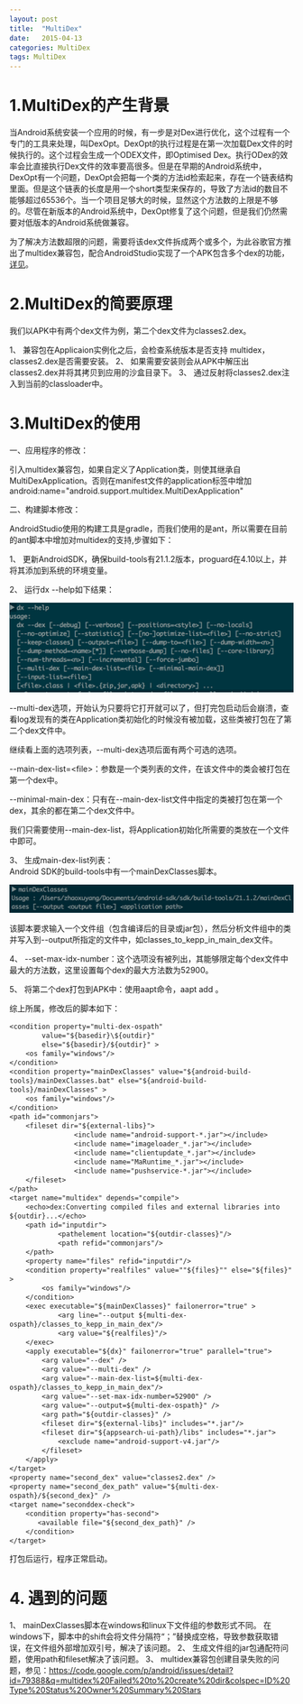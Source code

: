 ```yaml
---
layout: post
title:  "MultiDex"
date:   2015-04-13
categories: MultiDex
tags: MultiDex
---
```



# 1.MultiDex的产生背景 #
当Android系统安装一个应用的时候，有一步是对Dex进行优化，这个过程有一个专门的工具来处理，叫DexOpt。DexOpt的执行过程是在第一次加载Dex文件的时候执行的。这个过程会生成一个ODEX文件，即Optimised Dex。执行ODex的效率会比直接执行Dex文件的效率要高很多。但是在早期的Android系统中，DexOpt有一个问题，DexOpt会把每一个类的方法id检索起来，存在一个链表结构里面。但是这个链表的长度是用一个short类型来保存的，导致了方法id的数目不能够超过65536个。当一个项目足够大的时候，显然这个方法数的上限是不够的。尽管在新版本的Android系统中，DexOpt修复了这个问题，但是我们仍然需要对低版本的Android系统做兼容。

为了解决方法数超限的问题，需要将该dex文件拆成两个或多个，为此谷歌官方推出了multidex兼容包，配合AndroidStudio实现了一个APK包含多个dex的功能，[详见](https://developer.android.com/tools/building/multidex.html)。

# 2.MultiDex的简要原理 #
我们以APK中有两个dex文件为例，第二个dex文件为classes2.dex。

1、 兼容包在Applicaion实例化之后，会检查系统版本是否支持 multidex，classes2.dex是否需要安装。
2、 如果需要安装则会从APK中解压出classes2.dex并将其拷贝到应用的沙盒目录下。
3、 通过反射将classes2.dex注入到当前的classloader中。

# 3.MultiDex的使用 #
一、应用程序的修改：

引入multidex兼容包，如果自定义了Application类，则使其继承自MultiDexApplication。否则在manifest文件的application标签中增加android:name="android.support.multidex.MultiDexApplication"

二、构建脚本修改：

AndroidStudio使用的构建工具是gradle，而我们使用的是ant，所以需要在目前的ant脚本中增加对multidex的支持,步骤如下：

1、 更新AndroidSDK，确保build-tools有21.1.2版本，proguard在4.10以上，并将其添加到系统的环境变量。

2、 运行dx --help如下结果：

![](/assets/posts/2015-04-08-multidex/dxhelp.png)

--multi-dex选项，开始认为只要将它打开就可以了，但打完包启动后会崩溃，查看log发现有的类在Application类初始化的时候没有被加载，这些类被打包在了第二个dex文件中。

继续看上面的选项列表，--multi-dex选项后面有两个可选的选项。

--main-dex-list=&lt;file&gt;：参数是一个类列表的文件，在该文件中的类会被打包在第一个dex中。

--minimal-main-dex：只有在--main-dex-list文件中指定的类被打包在第一个dex，其余的都在第二个dex文件中。

我们只需要使用--main-dex-list，将Application初始化所需要的类放在一个文件中即可。

3、 生成main-dex-list列表：</br>Android SDK的build-tools中有一个mainDexClasses脚本。

![](/assets/posts/2015-04-08-multidex/maindexclasses.png)

该脚本要求输入一个文件组（包含编译后的目录或jar包），然后分析文件组中的类并写入到--output所指定的文件中，如classes_to_kepp_in_main_dex文件。

4、 --set-max-idx-number：这个选项没有被列出，其能够限定每个dex文件中最大的方法数，这里设置每个dex的最大方法数为52900。

5、 将第二个dex打包到APK中：使用aapt命令，aapt add 。

综上所属，修改后的脚本如下：

	<condition property="multi-dex-ospath"
            value="${basedir}\${outdir}"
            else="${basedir}/${outdir}" >
		<os family="windows"/>
	</condition>	
	<condition property="mainDexClasses" value="${android-build-tools}/mainDexClasses.bat" else="${android-build-tools}/mainDexClasses" >
		<os family="windows"/>
	</condition>	
	<path id="commonjars">
	    <fileset dir="${external-libs}">
				    <include name="android-support-*.jar"></include>
				    <include name="imageloader_*.jar"></include>
				    <include name="clientupdate_*.jar"></include>
				    <include name="MaRuntime_*.jar"></include>
				    <include name="pushservice-*.jar"></include>
		</fileset>
	</path>
	<target name="multidex" depends="compile">
		<echo>dex:Converting compiled files and external libraries into ${outdir}...</echo>
		<path id="inputdir">
	    		<pathelement location="${outdir-classes}"/>
	    		<path refid="commonjars"/>
		</path>
		<property name="files" refid="inputdir"/>
		<condition property="realfiles" value=""${files}"" else="${files}" >
			<os family="windows"/>
		</condition>
		<exec executable="${mainDexClasses}" failonerror="true" >
                <arg line="--output ${multi-dex-ospath}/classes_to_kepp_in_main_dex"/>
                <arg value="${realfiles}"/>
        </exec>
		<apply executable="${dx}" failonerror="true" parallel="true">
			<arg value="--dex" />
			<arg value="--multi-dex" />
            <arg value="--main-dex-list=${multi-dex-ospath}/classes_to_kepp_in_main_dex"/>
            <arg value="--set-max-idx-number=52900" />
			<arg value="--output=${multi-dex-ospath}" />
			<arg path="${outdir-classes}" />
			<fileset dir="${external-libs}" includes="*.jar"/>
			<fileset dir="${appsearch-ui-path}/libs" includes="*.jar">
			    <exclude name="android-support-v4.jar"/>
			</fileset>
		</apply>
	</target>	
	<property name="second_dex" value="classes2.dex" />
	<property name="second_dex_path" value="${multi-dex-ospath}/${second_dex}" />	
	<target name="seconddex-check">
	    <condition property="has-second">
           <available file="${second_dex_path}" />
        </condition>
	</target>


打包后运行，程序正常启动。


# 4. 遇到的问题 #
1、 mainDexClasses脚本在windows和linux下文件组的参数形式不同。
在windows下，脚本中的shift会将文件分隔符“；”替换成空格，导致参数获取错误，在文件组外部增加双引号，解决了该问题。
2、 生成文件组的jar包通配符问题，使用path和fileset解决了该问题。
3、 multidex兼容包创建目录失败的问题，参见：https://code.google.com/p/android/issues/detail?id=79388&q=multidex%20Failed%20to%20create%20dir&colspec=ID%20Type%20Status%20Owner%20Summary%20Stars


